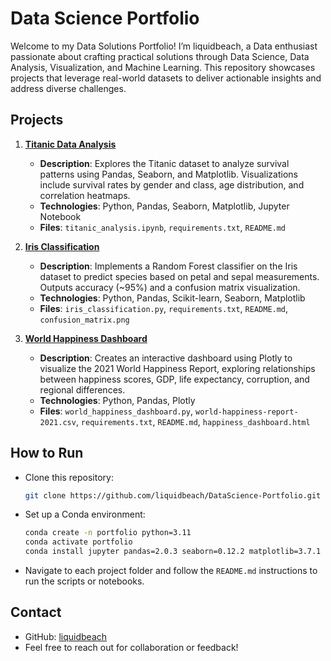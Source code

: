 # Data Science Portfolio

Welcome to my Data Solutions Portfolio! I’m liquidbeach, a Data enthusiast passionate about crafting practical solutions through Data Science, Data Analysis, Visualization, and Machine Learning. This repository showcases projects that leverage real-world datasets to deliver actionable insights and address diverse challenges.

## Projects

1. **[Titanic Data Analysis](project1-titanic-analysis)**  
   - **Description**: Explores the Titanic dataset to analyze survival patterns using Pandas, Seaborn, and Matplotlib. Visualizations include survival rates by gender and class, age distribution, and correlation heatmaps.
   - **Technologies**: Python, Pandas, Seaborn, Matplotlib, Jupyter Notebook
   - **Files**: `titanic_analysis.ipynb`, `requirements.txt`, `README.md`

2. **[Iris Classification](project2-iris-classification)**  
   - **Description**: Implements a Random Forest classifier on the Iris dataset to predict species based on petal and sepal measurements. Outputs accuracy (~95%) and a confusion matrix visualization.
   - **Technologies**: Python, Pandas, Scikit-learn, Seaborn, Matplotlib
   - **Files**: `iris_classification.py`, `requirements.txt`, `README.md`, `confusion_matrix.png`

3. **[World Happiness Dashboard](project3-world-happiness-dashboard)**  
   - **Description**: Creates an interactive dashboard using Plotly to visualize the 2021 World Happiness Report, exploring relationships between happiness scores, GDP, life expectancy, corruption, and regional differences.
   - **Technologies**: Python, Pandas, Plotly
   - **Files**: `world_happiness_dashboard.py`, `world-happiness-report-2021.csv`, `requirements.txt`, `README.md`, `happiness_dashboard.html`

## How to Run
- Clone this repository:
  ```bash
  git clone https://github.com/liquidbeach/DataScience-Portfolio.git
  ```
- Set up a Conda environment:
  ```bash
  conda create -n portfolio python=3.11
  conda activate portfolio
  conda install jupyter pandas=2.0.3 seaborn=0.12.2 matplotlib=3.7.1 scikit-learn=1.2.2 plotly=5.22.0 -c conda-forge
  ```
- Navigate to each project folder and follow the `README.md` instructions to run the scripts or notebooks.

## Contact
- GitHub: [liquidbeach](https://github.com/liquidbeach)
- Feel free to reach out for collaboration or feedback!